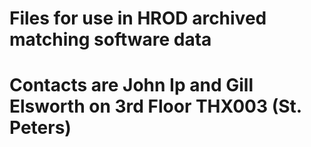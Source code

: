 # Files for use in HROD archived matching software data
# Contacts are John Ip and Gill Elsworth on 3rd Floor THX003 (St. Peters)
